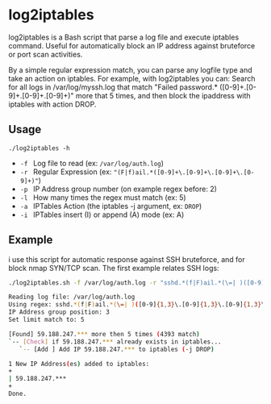 # log2iptables
log2iptables is a Bash script that parse a log file and execute iptables command. Useful for automatically block an IP address against bruteforce or port scan activities.

By a simple regular expression match, you can parse any logfile type and take an action on iptables. For example, with log2iptables you can: Search for all logs in /var/log/myssh.log that match "Failed password.* ([0-9]+\.[0-9]+\.[0-9]+\.[0-9]+)" more that 5 times, and then block the ipaddress with iptables with action DROP.

## Usage
```
./log2iptables -h
```
- `-f `  Log file to read (ex: `/var/log/auth.log`)
- `-r `  Regular Expression (ex: `"(F|f)ail.*([0-9]+\.[0-9]+\.[0-9]+\.[0-9]+)"`)
- `-p `  IP Address group number (on example regex before: 2)
- `-l `  How many times the regex must match (ex: 5)
- `-a `  IPTables Action (the iptables -j argument, ex: `DROP`)
- `-i `  IPTables insert (I) or append (A) mode (ex: A)

## Example
i use this script for automatic response against SSH bruteforce, and for block nmap SYN/TCP scan. The first example relates SSH logs:
```bash
./log2iptables.sh -f /var/log/auth.log -r "sshd.*(f|F)ail.*(\=| )([0-9]{1,3}\.[0-9]{1,3}\.[0-9]{1,3}\.[0-9]{1,3})" -p 3 -l 5

Reading log file: /var/log/auth.log
Using regex: sshd.*(f|F)ail.*(\=| )([0-9]{1,3}\.[0-9]{1,3}\.[0-9]{1,3}\.[0-9]{1,3})
IP Address group position: 3
Set limit match to: 5

[Found] 59.188.247.*** more then 5 times (4393 match)
`-- [Check] if 59.188.247.*** already exists in iptables...
   `-- [Add ] Add IP 59.188.247.*** to iptables (-j DROP)

1 New IP Address(es) added to iptables:
+
| 59.188.247.***    
+
Done.
```
